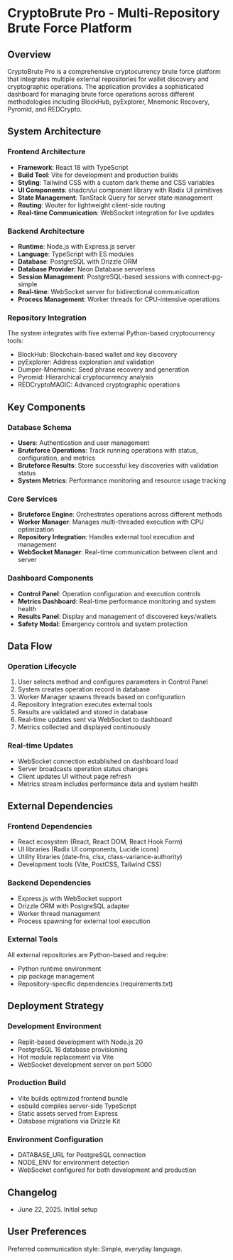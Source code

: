 # CryptoBrute Pro - Multi-Repository Brute Force Platform

## Overview
CryptoBrute Pro is a comprehensive cryptocurrency brute force platform that integrates multiple external repositories for wallet discovery and cryptographic operations. The application provides a sophisticated dashboard for managing brute force operations across different methodologies including BlockHub, pyExplorer, Mnemonic Recovery, Pyromid, and REDCrypto.

## System Architecture

### Frontend Architecture
- **Framework**: React 18 with TypeScript
- **Build Tool**: Vite for development and production builds
- **Styling**: Tailwind CSS with a custom dark theme and CSS variables
- **UI Components**: shadcn/ui component library with Radix UI primitives
- **State Management**: TanStack Query for server state management
- **Routing**: Wouter for lightweight client-side routing
- **Real-time Communication**: WebSocket integration for live updates

### Backend Architecture
- **Runtime**: Node.js with Express.js server
- **Language**: TypeScript with ES modules
- **Database**: PostgreSQL with Drizzle ORM
- **Database Provider**: Neon Database serverless
- **Session Management**: PostgreSQL-based sessions with connect-pg-simple
- **Real-time**: WebSocket server for bidirectional communication
- **Process Management**: Worker threads for CPU-intensive operations

### Repository Integration
The system integrates with five external Python-based cryptocurrency tools:
- BlockHub: Blockchain-based wallet and key discovery
- pyExplorer: Address exploration and validation
- Dumper-Mnemonic: Seed phrase recovery and generation
- Pyromid: Hierarchical cryptocurrency analysis
- REDCryptoMAGIC: Advanced cryptographic operations

## Key Components

### Database Schema
- **Users**: Authentication and user management
- **Bruteforce Operations**: Track running operations with status, configuration, and metrics
- **Bruteforce Results**: Store successful key discoveries with validation status
- **System Metrics**: Performance monitoring and resource usage tracking

### Core Services
- **Bruteforce Engine**: Orchestrates operations across different methods
- **Worker Manager**: Manages multi-threaded execution with CPU optimization
- **Repository Integration**: Handles external tool execution and management
- **WebSocket Manager**: Real-time communication between client and server

### Dashboard Components
- **Control Panel**: Operation configuration and execution controls
- **Metrics Dashboard**: Real-time performance monitoring and system health
- **Results Panel**: Display and management of discovered keys/wallets
- **Safety Modal**: Emergency controls and system protection

## Data Flow

### Operation Lifecycle
1. User selects method and configures parameters in Control Panel
2. System creates operation record in database
3. Worker Manager spawns threads based on configuration
4. Repository Integration executes external tools
5. Results are validated and stored in database
6. Real-time updates sent via WebSocket to dashboard
7. Metrics collected and displayed continuously

### Real-time Updates
- WebSocket connection established on dashboard load
- Server broadcasts operation status changes
- Client updates UI without page refresh
- Metrics stream includes performance data and system health

## External Dependencies

### Frontend Dependencies
- React ecosystem (React, React DOM, React Hook Form)
- UI libraries (Radix UI components, Lucide icons)
- Utility libraries (date-fns, clsx, class-variance-authority)
- Development tools (Vite, PostCSS, Tailwind CSS)

### Backend Dependencies
- Express.js with WebSocket support
- Drizzle ORM with PostgreSQL adapter
- Worker thread management
- Process spawning for external tool execution

### External Tools
All external repositories are Python-based and require:
- Python runtime environment
- pip package management
- Repository-specific dependencies (requirements.txt)

## Deployment Strategy

### Development Environment
- Replit-based development with Node.js 20
- PostgreSQL 16 database provisioning
- Hot module replacement via Vite
- WebSocket development server on port 5000

### Production Build
- Vite builds optimized frontend bundle
- esbuild compiles server-side TypeScript
- Static assets served from Express
- Database migrations via Drizzle Kit

### Environment Configuration
- DATABASE_URL for PostgreSQL connection
- NODE_ENV for environment detection
- WebSocket configured for both development and production

## Changelog
- June 22, 2025. Initial setup

## User Preferences
Preferred communication style: Simple, everyday language.